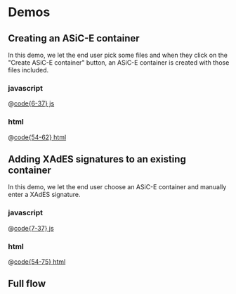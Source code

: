# Demos

## Creating an ASiC-E container
In this demo, we let the end user pick some files and when they click on the "Create ASiC-E container" button,
an ASiC-E container is created with those files included.

<CreatingAsiceContainer/>

### javascript
@[code{6-37} js](../.vuepress/components/CreatingAsiceContainer.vue)

### html
@[code{54-62} html](../.vuepress/components/CreatingAsiceContainer.vue)


## Adding XAdES signatures to an existing container
In this demo, we let the end user choose an ASiC-E container and manually enter a XAdES signature.

<AddingSignatureExistingContainer/>

### javascript
@[code{7-37} js](../.vuepress/components/AddingSignatureExistingContainer.vue)

### html
@[code{54-75} html](../.vuepress/components/AddingSignatureExistingContainer.vue)

## Full flow
